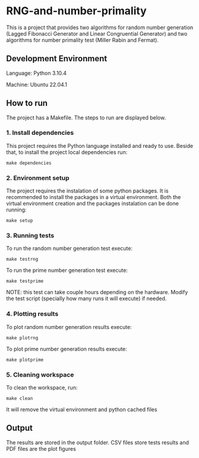 # RNG-and-number-primality
This is a project that provides two algorithms for random number generation (Lagged Fibonacci Generator and Linear Congruential Generator) and two algorithms for number primality test (Miller Rabin and Fermat).

## Development Environment
Language: Python 3.10.4

Machine: Ubuntu 22.04.1

## How to run
The project has a Makefile. The steps to run are displayed below.

### 1. Install dependencies
This project requires the Python language installed and ready to use. Beside that, to install the project local dependencies run:

```
make dependencies
```

### 2. Environment setup
The project requires the instalation of some python packages. It is recommended to install the packages in a virtual environment. Both the virtual environment creation and the packages instalation can be done running:
```
make setup
```

### 3. Running tests
To run the random number generation test execute:
```
make testrng
```

To run the prime number generation test execute:

```
make testprime
```
NOTE: this test can take couple hours depending on the hardware. Modify the test script (specially how many runs it will execute) if needed.

### 4. Plotting results
To plot random number generation results execute:
```
make plotrng
```

To plot prime number generation results execute:
```
make plotprime
```

### 5. Cleaning workspace
To clean the workspace, run:
```
make clean
```
It will remove the virtual environment and python cached files

## Output
The results are stored in the output folder. CSV files store tests results and PDF files are the plot figures
